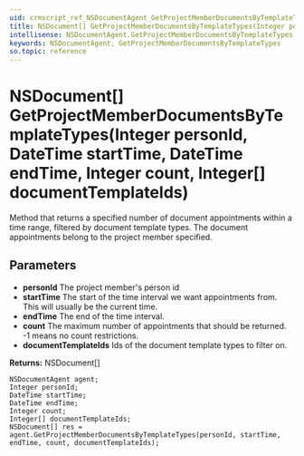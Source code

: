 ```yaml
---
uid: crmscript_ref_NSDocumentAgent_GetProjectMemberDocumentsByTemplateTypes
title: NSDocument[] GetProjectMemberDocumentsByTemplateTypes(Integer personId, DateTime startTime, DateTime endTime, Integer count, Integer[] documentTemplateIds)
intellisense: NSDocumentAgent.GetProjectMemberDocumentsByTemplateTypes
keywords: NSDocumentAgent, GetProjectMemberDocumentsByTemplateTypes
so.topic: reference
---
```


# NSDocument[] GetProjectMemberDocumentsByTemplateTypes(Integer personId, DateTime startTime, DateTime endTime, Integer count, Integer[] documentTemplateIds)

Method that returns a specified number of document appointments within a time range, filtered by document template types. The document appointments belong to the project member specified.

## Parameters

* **personId** The project member's person id
* **startTime** The start of the time interval we want appointments from. This will usually be the current time.
* **endTime** The end of the time interval.
* **count** The maximum number of appointments that should be returned. -1 means no count restrictions.
* **documentTemplateIds** Ids of the document template types to filter on.

**Returns:** NSDocument[]

```crmscript
NSDocumentAgent agent;
Integer personId;
DateTime startTime;
DateTime endTime;
Integer count;
Integer[] documentTemplateIds;
NSDocument[] res = agent.GetProjectMemberDocumentsByTemplateTypes(personId, startTime, endTime, count, documentTemplateIds);
```

